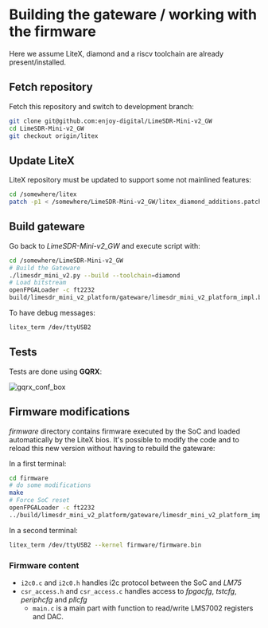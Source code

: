 # Building the gateware / working with the firmware

Here we assume LiteX, diamond and a riscv toolchain are already
present/installed.

## Fetch repository

Fetch this repository and switch to development branch:

```bash
git clone git@github.com:enjoy-digital/LimeSDR-Mini-v2_GW
cd LimeSDR-Mini-v2_GW
git checkout origin/litex
```

## Update LiteX

LiteX repository must be updated to support some not mainlined features:

```bash
cd /somewhere/litex
patch -p1 < /somewhere/LimeSDR-Mini-v2_GW/litex_diamond_additions.patch
```

## Build gateware

Go back to *LimeSDR-Mini-v2_GW* and execute script with:

```bash
cd /somewhere/LimeSDR-Mini-v2_GW
# Build the Gateware
./limesdr_mini_v2.py --build --toolchain=diamond
# Load bitstream
openFPGALoader -c ft2232
build/limesdr_mini_v2_platform/gateware/limesdr_mini_v2_platform_impl.bit
```

To have debug messages:

``` bash
litex_term /dev/ttyUSB2
```

## Tests

Tests are done using **GQRX**:

![gqrx_conf_box](https://github.com/user-attachments/assets/fc741ce4-d149-421d-923d-bc621111c3f5)

## Firmware modifications

*firmware* directory contains firmware executed by the SoC and loaded
automatically by the LiteX bios. It's possible to modify the code and to reload
this new version without having to rebuild the gateware:

In a first terminal:

```bash
cd firmware
# do some modifications
make
# Force SoC reset
openFPGALoader -c ft2232
../build/limesdr_mini_v2_platform/gateware/limesdr_mini_v2_platform_impl.bit
```

In a second terminal:

```bash
litex_term /dev/ttyUSB2 --kernel firmware/firmware.bin
```

### Firmware content

- `i2c0.c` and `i2c0.h` handles i2c protocol between the SoC and *LM75*
- `csr_access.h` and `csr_access.c` handles access to *fpgacfg*, *tstcfg*,
  *periphcfg* and *pllcfg*
  - `main.c` is a main part with function to read/write LMS7002 registers and
    DAC.
